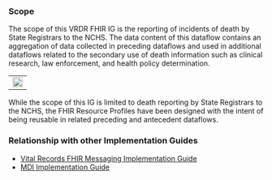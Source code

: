 ### Scope
The scope of this VRDR FHIR IG is the reporting of incidents of death by State Registrars to the NCHS. The data content of this dataflow contains an aggregation of data collected in preceding dataflows and used in additional dataflows related to the secondary use of death information such as clinical research, law enforcement, and health policy determination.

<center>
<table><tr><td><img src="Scope.png" style="width:100%;"/></td></tr></table>
</center>

While the scope of this IG is limited to death reporting by State Registrars to the NCHS, the FHIR Resource Profiles have been designed with the intent of being reusable in related preceding and antecedent dataflows.

### Relationship with other Implementation Guides
* [Vital Records FHIR Messaging Implementation Guide](https://build.fhir.org/ig/nightingaleproject/vital_records_fhir_messaging_ig/branches/main/index.html)
* [MDI Implementation Guide](https://build.fhir.org/ig/HL7/fhir-mdi-ig/)